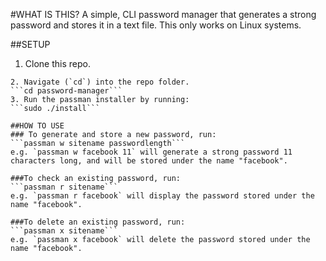 #WHAT IS THIS?
A simple, CLI password manager that generates a strong password and stores it in a text file.
This only works on Linux systems.

##SETUP
1. Clone this repo.
```git clone
2. Navigate (`cd`) into the repo folder.
```cd password-manager```
3. Run the passman installer by running:
```sudo ./install```

##HOW TO USE
### To generate and store a new password, run:
```passman w sitename passwordlength```
e.g. `passman w facebook 11` will generate a strong password 11 characters long, and will be stored under the name "facebook".

###To check an existing password, run:
```passman r sitename```
e.g. `passman r facebook` will display the password stored under the name "facebook".

###To delete an existing password, run:
```passman x sitename```
e.g. `passman x facebook` will delete the password stored under the name "facebook".
